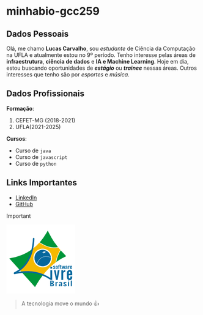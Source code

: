 # minhabio-gcc259

## Dados Pessoais<br/>
Olá, me chamo **Lucas Carvalho**, sou *estudante* de Ciência da Computação na UFLA e atualmente estou no 9º período. Tenho interesse pelas áreas de **infraestrutura**, **ciência de dados** e **IA e Machine Learning**. Hoje em dia, estou buscando oportunidades de ***estágio*** ou ***trainee*** nessas áreas. Outros interesses que tenho são por *esportes* e *música*.

## Dados Profissionais<br/>
**Formação**:<br/>
1. CEFET-MG (2018-2021)
2. UFLA(2021-2025)

**Cursos**:<br/>
- Curso de `java`
- Curso de `javascript`
- Curso de `python`

## Links Importantes<br/>
+ [LinkedIn](https://www.linkedin.com/in/lucas-carvalho-781886220)
+ [GitHub](https://github.com/LukeZaneh)

> [!IMPORTANT]
> ![Logo do Projeto Software Livre Brasil](images/images.png)

> A tecnologia move o mundo :+1: 
